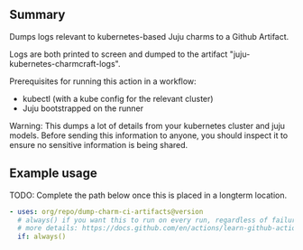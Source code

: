 ## Summary

Dumps logs relevant to kubernetes-based Juju charms to a Github Artifact.

Logs are both printed to screen and dumped to the artifact "juju-kubernetes-charmcraft-logs".

Prerequisites for running this action in a workflow:
* kubectl (with a kube config for the relevant cluster)
* Juju bootstrapped on the runner

Warning: This dumps a lot of details from your kubernetes cluster and juju models.
Before sending this information to anyone, you should inspect it to ensure no
sensitive information is being shared.

## Example usage

TODO: Complete the path below once this is placed in a longterm location.

```yaml
- uses: org/repo/dump-charm-ci-artifacts@version
  # always() if you want this to run on every run, regardless of failure. 
  # more details: https://docs.github.com/en/actions/learn-github-actions/expressions#status-check-functions
  if: always()
```

